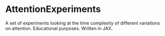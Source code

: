 # AttentionExperiments
A set of experiments looking at the time complexity of different variations on attention. Educational purposes. Written in JAX.
